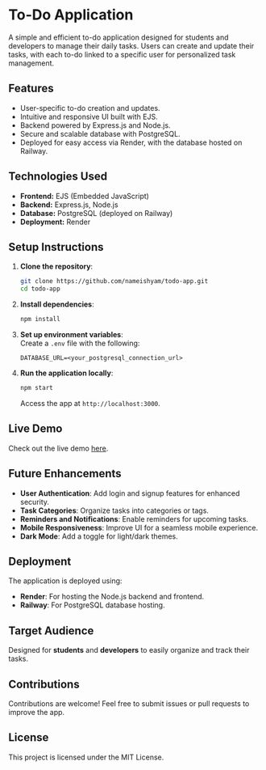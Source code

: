 # To-Do Application  

A simple and efficient to-do application designed for students and developers to manage their daily tasks. Users can create and update their tasks, with each to-do linked to a specific user for personalized task management.  



## Features  
- User-specific to-do creation and updates.  
- Intuitive and responsive UI built with EJS.  
- Backend powered by Express.js and Node.js.  
- Secure and scalable database with PostgreSQL.  
- Deployed for easy access via Render, with the database hosted on Railway.  



## Technologies Used  
- **Frontend:** EJS (Embedded JavaScript)  
- **Backend:** Express.js, Node.js  
- **Database:** PostgreSQL (deployed on Railway)  
- **Deployment:** Render  



## Setup Instructions  

1. **Clone the repository**:  
   ```bash  
   git clone https://github.com/nameishyam/todo-app.git  
   cd todo-app  
   ```  

2. **Install dependencies**:  
   ```bash  
   npm install  
   ```  

3. **Set up environment variables**:  
   Create a `.env` file with the following:  
   ```env  
   DATABASE_URL=<your_postgresql_connection_url>  
   ```  

4. **Run the application locally**:  
   ```bash  
   npm start  
   ```  
   Access the app at `http://localhost:3000`.  



## Live Demo  
Check out the live demo [here](https://todo-app-cxrh.onrender.com/).  



## Future Enhancements  
- **User Authentication**: Add login and signup features for enhanced security.  
- **Task Categories**: Organize tasks into categories or tags.  
- **Reminders and Notifications**: Enable reminders for upcoming tasks.  
- **Mobile Responsiveness**: Improve UI for a seamless mobile experience.  
- **Dark Mode**: Add a toggle for light/dark themes.  



## Deployment  
The application is deployed using:  
- **Render**: For hosting the Node.js backend and frontend.  
- **Railway**: For PostgreSQL database hosting.  



## Target Audience  
Designed for **students** and **developers** to easily organize and track their tasks.  



## Contributions  
Contributions are welcome! Feel free to submit issues or pull requests to improve the app.  



## License  
This project is licensed under the MIT License.  
